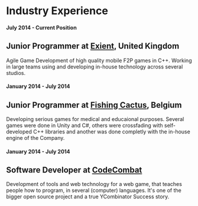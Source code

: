 # Industry Experience

#### July 2014 - Current Position

## Junior Programmer at [Exient](http://www.exient.com), United Kingdom

Agile Game Development of high quality mobile F2P games in C++. Working in large teams using and developing in-house technology across several studios.

#### January 2014 - July 2014

## Junior Programmer at [Fishing Cactus](http://www.fishingcactus.com), Belgium

Developing serious games for medical and educaional purposes. Several games were done in Unity and C#, others were crossfading with self-developed C++ libraries and another was done completly with the in-house engine of the Company.

#### January 2014 - July 2014

## Software Developer at [CodeCombat](http://www.codecombat.com)

Development of tools and web technology for a web game, that teaches people how to program, in several (computer) languages. It's one of the bigger open source project and a true YCombinator Success story.

